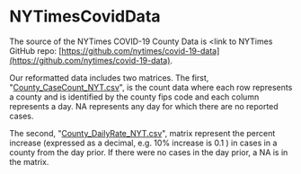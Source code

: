 # NYTimesCovidData

The source of the NYTimes COVID-19 County Data is <link to NYTimes GitHub repo: [https://github.com/nytimes/covid-19-data](https://github.com/nytimes/covid-19-data).

Our reformatted data includes two matrices. The first, "[County_CaseCount_NYT.csv](https://github.com/Big-Bio/COVID19byZip/NYTimesCovidData/County_CaseCount_NYT.csv)", is the count data where each row represents a county and is identified by the county fips code and each column represents a day. NA represents any day for which there are no reported cases.

The second, "[County_DailyRate_NYT.csv](https://github.com/Big-Bio/COVID19byZip/NYTimesCovidData/County_DailyRate_NYT.csv)", matrix represent the percent increase (expressed as a decimal, e.g. 10% increase is 0.1 ) in cases in a county from the day prior. If there were no cases in the day prior, a NA is in the matrix.


